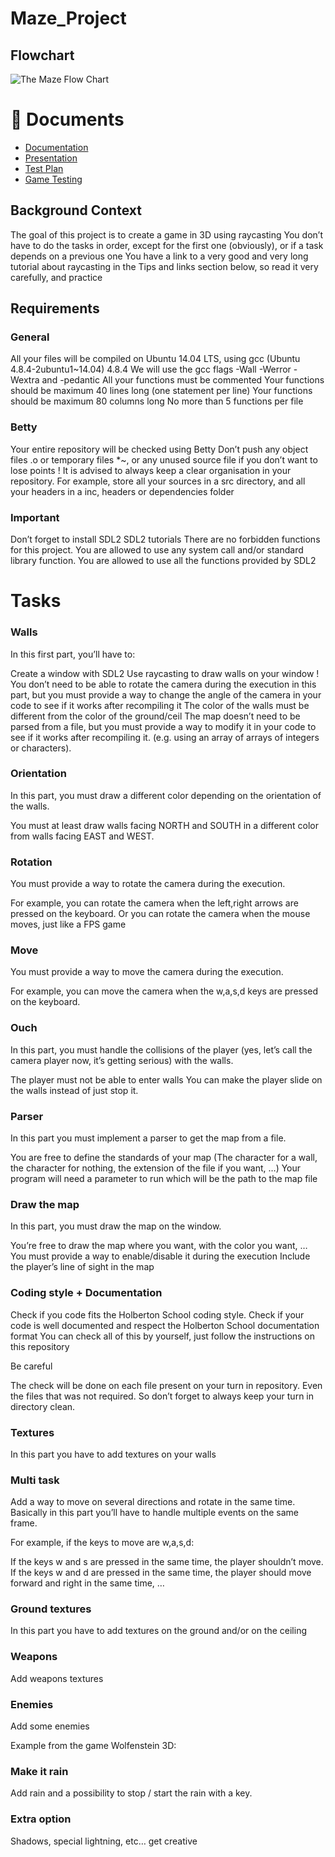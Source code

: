 # Maze_Project
## Flowchart
![The Maze Flow Chart](https://i.imgur.com/t0MxNni.png)

# 📄 Documents

- [Documentation](https://codingburgas-my.sharepoint.com/:w:/g/personal/yiagafonova19_codingburgas_bg/EWVfzSFkhKNKsuZffxj24nYBxgL6j88BXwL2R5P1Oi1mWQ?e=mPigAY)
- [Presentation](https://codingburgas-my.sharepoint.com/:p:/g/personal/yiagafonova19_codingburgas_bg/Eb2jBZxPViJLsX7Tk_leBoUByoOenzp1QKyK5JBWetItwg?e=1Kse4Z)
- [Test Plan](https://codingburgas-my.sharepoint.com/:w:/g/personal/yiagafonova19_codingburgas_bg/Ebwsbe9rs85Aj4qeMz10kSsBYy1-115wTGkYI4uNbv4gBQ?e=KbVklM)
- [Game Testing](https://codingburgas-my.sharepoint.com/:x:/g/personal/yiagafonova19_codingburgas_bg/ES4ZwqtjXfZLuUho4gy4O-EB-RmkVk8Y0no05wR_0Z5rvA?e=2e8iih)

## Background Context
The goal of this project is to create a game in 3D using raycasting 
You don’t have to do the tasks in order, except for the first one (obviously), or if a task depends on a previous one
You have a link to a very good and very long tutorial about raycasting in the Tips and links section below, so read it very carefully, and practice 

## Requirements
### General
All your files will be compiled on Ubuntu 14.04 LTS, using gcc (Ubuntu 4.8.4-2ubuntu1~14.04) 4.8.4
We will use the gcc flags -Wall -Werror -Wextra and -pedantic
All your functions must be commented
Your functions should be maximum 40 lines long (one statement per line)
Your functions should be maximum 80 columns long
No more than 5 functions per file
### Betty
Your entire repository will be checked using Betty
Don’t push any object files .o or temporary files *~, or any unused source file if you don’t want to lose points !
It is advised to always keep a clear organisation in your repository. For example, store all your sources in a src directory, and all your headers in a inc, headers or dependencies folder

### Important
Don’t forget to install SDL2 SDL2 tutorials
There are no forbidden functions for this project. You are allowed to use any system call and/or standard library function.
You are allowed to use all the functions provided by SDL2
# Tasks
### Walls 
In this first part, you’ll have to:

Create a window with SDL2
Use raycasting to draw walls on your window !
You don’t need to be able to rotate the camera during the execution in this part, but you must provide a way to change the angle of the camera in your code to see if it works after recompiling it
The color of the walls must be different from the color of the ground/ceil
The map doesn’t need to be parsed from a file, but you must provide a way to modify it in your code to see if it works after recompiling it. (e.g. using an array of arrays of integers or characters).

### Orientation
In this part, you must draw a different color depending on the orientation of the walls.

You must at least draw walls facing NORTH and SOUTH in a different color from walls facing EAST and WEST.

### Rotation
You must provide a way to rotate the camera during the execution.

For example, you can rotate the camera when the left,right arrows are pressed on the keyboard.
Or you can rotate the camera when the mouse moves, just like a FPS game

### Move
You must provide a way to move the camera during the execution.

For example, you can move the camera when the w,a,s,d keys are pressed on the keyboard.

### Ouch 
In this part, you must handle the collisions of the player (yes, let’s call the camera player now, it’s getting serious) with the walls.

The player must not be able to enter walls
You can make the player slide on the walls instead of just stop it.
### Parser
In this part you must implement a parser to get the map from a file.

You are free to define the standards of your map (The character for a wall, the character for nothing, the extension of the file if you want, …)
Your program will need a parameter to run which will be the path to the map file

### Draw the map
In this part, you must draw the map on the window.

You’re free to draw the map where you want, with the color you want, …
You must provide a way to enable/disable it during the execution
Include the player’s line of sight in the map

### Coding style + Documentation
Check if you code fits the Holberton School coding style.
Check if your code is well documented and respect the Holberton School documentation format
You can check all of this by yourself, just follow the instructions on this repository

Be careful

The check will be done on each file present on your turn in repository. Even the files that was not required. So don’t forget to always keep your turn in directory clean.

### Textures
In this part you have to add textures on your walls 

### Multi task 
Add a way to move on several directions and rotate in the same time. Basically in this part you’ll have to handle multiple events on the same frame.

For example, if the keys to move are w,a,s,d:

If the keys w and s are pressed in the same time, the player shouldn’t move.
If the keys w and d are pressed in the same time, the player should move forward and right in the same time,
…
### Ground textures
In this part you have to add textures on the ground and/or on the ceiling 

### Weapons
Add weapons textures 

### Enemies
Add some enemies

Example from the game Wolfenstein 3D:

### Make it rain
Add rain and a possibility to stop / start the rain with a key.

### Extra option
Shadows, special lightning, etc… get creative
